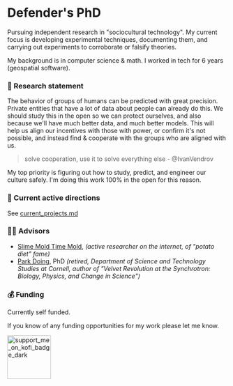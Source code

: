 # Defender's PhD

Pursuing independent research in "sociocultural technology". My current focus is developing experimental techniques, documenting them, and carrying out experiments to corroborate or falsify theories. 

My background is in computer science & math. I worked in tech for 6 years (geospatial software). 

### 📜 Research statement

The behavior of groups of humans can be predicted with great precision. Private entities that have a lot of data about people can already do this. We should study this in the open so we can protect ourselves, and also because we'll have much better data, and much better models. This will help us align our incentives with those with power, or confirm it's not possible, and instead find & cooperate with the groups who are aligned with us.

> solve cooperation, use it to solve everything else - @IvanVendrov

My top priority is figuring out how to study, predict, and engineer our culture safely. I'm doing this work 100% in the open for this reason. 

### 🔭 Current active directions

See [current_projects.md](current_projects.md)

### 🧑‍🏫 Advisors

- [Slime Mold Time Mold](https://slimemoldtimemold.com), _(active researcher on the internet, of "potato diet" fame)_
- [Park Doing](https://ethics.engineering.cornell.edu/archives/retired-staff/), PhD _(retired, Department of Science and Technology Studies at Cornell, author of "Velvet Revolution at the Synchrotron: Biology, Physics, and Change in Science")_ 

### 💰 Funding

Currently self funded. 

If you know of any funding opportunities for my work please let me know. 

<a href="https://ko-fi.com/defenderofbasic">
<img width="100" alt="support_me_on_kofi_badge_dark" src="https://github.com/user-attachments/assets/df19236a-d8e3-434f-b405-cd903d2f4739">
</a>
